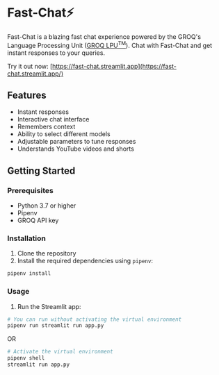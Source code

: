 # Fast-Chat⚡

Fast-Chat is a blazing fast chat experience powered by the GROQ's Language Processing Unit ([GROQ LPU<sup>TM</sup>](https://wow.groq.com/why-groq/)). Chat with Fast-Chat and get instant responses to your queries.

Try it out now: [https://fast-chat.streamlit.app](https://fast-chat.streamlit.app/)

## Features

- Instant responses
- Interactive chat interface
- Remembers context
- Ability to select different models
- Adjustable parameters to tune responses
- Understands YouTube videos and shorts

## Getting Started

### Prerequisites

- Python 3.7 or higher
- Pipenv
- GROQ API key

### Installation

1. Clone the repository
2. Install the required dependencies using `pipenv`:

```sh
pipenv install
```

### Usage

1. Run the Streamlit app:

```sh
# You can run without activating the virtual environment
pipenv run streamlit run app.py
```

OR

```sh
# Activate the virtual environment
pipenv shell
streamlit run app.py
```
